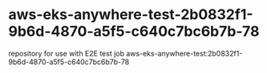 # aws-eks-anywhere-test-2b0832f1-9b6d-4870-a5f5-c640c7bc6b7b-78
repository for use with E2E test job aws-eks-anywhere-test:2b0832f1-9b6d-4870-a5f5-c640c7bc6b7b-78
